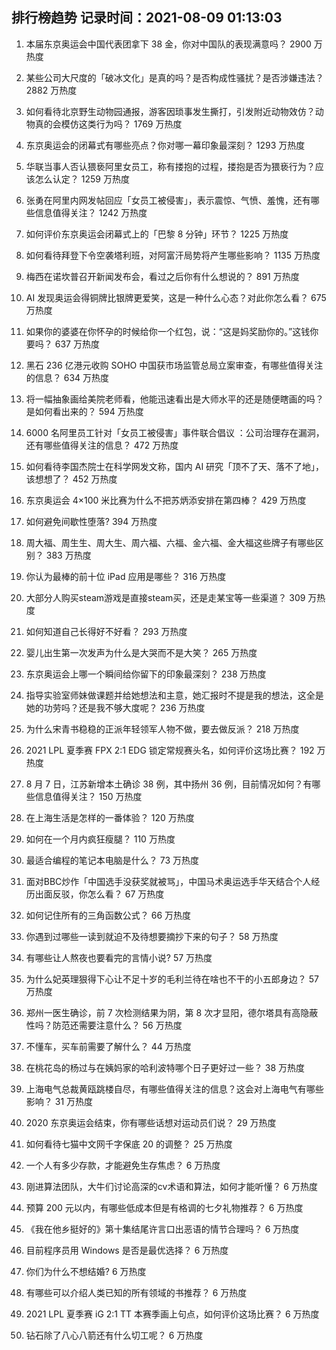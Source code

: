 
## 排行榜趋势 记录时间：2021-08-09 01:13:03
  
  1. 本届东京奥运会中国代表团拿下 38 金，你对中国队的表现满意吗？ 2900 万热度
    
  2. 某些公司大尺度的「破冰文化」是真的吗？是否构成性骚扰？是否涉嫌违法？ 2882 万热度
    
  3. 如何看待北京野生动物园通报，游客因琐事发生撕打，引发附近动物效仿？动物真的会模仿这类行为吗？ 1769 万热度
    
  4. 东京奥运会的闭幕式有哪些亮点？你对哪一幕印象最深刻？ 1293 万热度
    
  5. 华联当事人否认猥亵阿里女员工，称有搂抱的过程，搂抱是否为猥亵行为？应该怎么认定？ 1259 万热度
    
  6. 张勇在阿里内网发帖回应「女员工被侵害」，表示震惊、气愤、羞愧，还有哪些信息值得关注？ 1242 万热度
    
  7. 如何评价东京奥运会闭幕式上的「巴黎 8 分钟」环节？ 1225 万热度
    
  8. 如何看待拜登下令空袭塔利班，对阿富汗局势将产生哪些影响？ 1135 万热度
    
  9. 梅西在诺坎普召开新闻发布会，看过之后你有什么想说的？ 891 万热度
    
  10. AI 发现奥运会得铜牌比银牌更爱笑，这是一种什么心态？对此你怎么看？ 675 万热度
    
  11. 如果你的婆婆在你怀孕的时候给你一个红包，说：“这是妈奖励你的。”这钱你要吗？ 637 万热度
    
  12. 黑石 236 亿港元收购 SOHO 中国获市场监管总局立案审查，有哪些值得关注的信息？ 634 万热度
    
  13. 将一幅抽象画给美院老师看，他能迅速看出是大师水平的还是随便瞎画的吗？是如何看出来的？ 594 万热度
    
  14. 6000 名阿里员工针对「女员工被侵害」事件联合倡议 ：公司治理存在漏洞，还有哪些值得关注的信息？ 472 万热度
    
  15. 如何看待李国杰院士在科学网发文称，国内 AI 研究「顶不了天、落不了地」，该想想了？ 452 万热度
    
  16. 东京奥运会 4×100 米比赛为什么不把苏炳添安排在第四棒？ 429 万热度
    
  17. 如何避免间歇性堕落? 394 万热度
    
  18. 周大福、周生生、周大生、周六福、六福、金六福、金大福这些牌子有哪些区别？ 383 万热度
    
  19. 你认为最棒的前十位 iPad 应用是哪些？ 316 万热度
    
  20. 大部分人购买steam游戏是直接steam买，还是走某宝等一些渠道？ 309 万热度
    
  21. 如何知道自己长得好不好看？ 293 万热度
    
  22. 婴儿出生第一次发声为什么是大哭而不是大笑？ 265 万热度
    
  23. 东京奥运会上哪一个瞬间给你留下的印象最深刻？ 238 万热度
    
  24. 指导实验室师妹做课题并给她想法和主意，她汇报时不提是我的想法，这全是她的功劳吗？还是我不够大度呢？ 236 万热度
    
  25. 为什么宋青书稳稳的正派年轻领军人物不做，要去做反派？ 218 万热度
    
  26. 2021 LPL 夏季赛 FPX 2:1 EDG 锁定常规赛头名，如何评价这场比赛？ 192 万热度
    
  27. 8 月 7 日，江苏新增本土确诊 38 例，其中扬州 36 例，目前情况如何？有哪些信息值得关注？ 150 万热度
    
  28. 在上海生活是怎样的一番体验？ 120 万热度
    
  29. 如何在一个月内疯狂瘦腿？ 110 万热度
    
  30. 最适合编程的笔记本电脑是什么？ 73 万热度
    
  31. 面对BBC炒作「中国选手没获奖就被骂」，中国马术奥运选手华天结合个人经历出面反驳，你怎么看？ 67 万热度
    
  32. 如何记住所有的三角函数公式？ 66 万热度
    
  33. 你遇到过哪些一读到就迫不及待想要摘抄下来的句子？ 58 万热度
    
  34. 有哪些让人熬夜也要看完的言情小说? 57 万热度
    
  35. 为什么妃英理狠得下心让不足十岁的毛利兰待在啥也不干的小五郎身边？ 57 万热度
    
  36. 郑州一医生确诊，前 7 次检测结果为阴，第 8 次才显阳，德尔塔具有高隐蔽性吗？防范还需要注意什么？ 56 万热度
    
  37. 不懂车，买车前需要了解什么？ 44 万热度
    
  38. 在桃花岛的杨过与在姨妈家的哈利波特哪个日子更好过一些？ 38 万热度
    
  39. 上海电气总裁黄瓯跳楼自尽，有哪些值得关注的信息？这会对上海电气有哪些影响？ 31 万热度
    
  40. 2020 东京奥运会结束，你有哪些话想对运动员们说？ 29 万热度
    
  41. 如何看待七猫中文网千字保底 20 的调整？ 25 万热度
    
  42. 一个人有多少存款，才能避免生存焦虑？ 6 万热度
    
  43. 刚进算法团队，大牛们讨论高深的cv术语和算法，如何才能听懂？ 6 万热度
    
  44. 预算 200 元以内，有哪些低成本但是有格调的七夕礼物推荐？ 6 万热度
    
  45. 《我在他乡挺好的》第十集结尾许言口出恶语的情节合理吗？ 6 万热度
    
  46. 目前程序员用 Windows 是否是最优选择？ 6 万热度
    
  47. 你们为什么不想结婚? 6 万热度
    
  48. 有哪些可以介绍人类已知的所有领域的书推荐？ 6 万热度
    
  49. 2021 LPL 夏季赛 iG 2:1 TT 本赛季画上句点，如何评价这场比赛？ 6 万热度
    
  50. 钻石除了八心八箭还有什么切工呢？ 6 万热度
    
